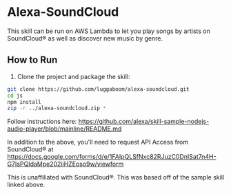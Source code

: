 # Alexa-SoundCloud

This skill can be run on AWS Lambda to let you play songs by artists on SoundCloud® as well as discover new music by genre.

## How to Run

1. Clone the project and package the skill:
```bash
git clone https://github.com/luggaboom/alexa-soundcloud.git
cd js
npm install
zip -r ../alexa-soundcloud.zip *
```

Follow instructions here: https://github.com/alexa/skill-sample-nodejs-audio-player/blob/mainline/README.md

In addition to the above, you'll need to request API Access from SoundCloud® at https://docs.google.com/forms/d/e/1FAIpQLSfNxc82RJuzC0DnISat7n4H-G7IsPQIdaMpe202iiHZEoso9w/viewform

This is unaffiliated with SoundCloud®. This was based off of the sample skill linked above.